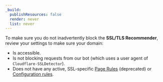 ```yaml
---
_build:
  publishResources: false
  render: never
  list: never
---
```


To make sure you do not inadvertently block the **SSL/TLS Recommender**, review your settings to make sure your domain:

- Is accessible.
- Is not blocking requests from our bot (which uses a user agent of `Cloudflare-SSLDetector`).
- Does not have any active, SSL-specific [Page Rules](/rules/page-rules/) (deprecated) or [Configuration rules](/rules/configuration-rules/).